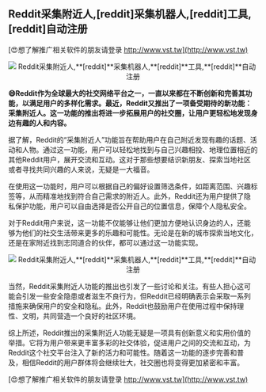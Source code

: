 ## **Reddit采集附近人,**[reddit]**采集机器人,**[reddit]**工具,**[reddit]**自动注册**

[😍想了解推广相关软件的朋友请登录 http://www.vst.tw](http://www.vst.tw)

 <center><img src="https://vst.tw/MP4/tuiguang/png/1.png" alt="Reddit采集附近人,**[reddit]**采集机器人,**[reddit]**工具,**[reddit]**自动注册"></center>

**😄Reddit作为全球最大的社交网络平台之一，一直以来都在不断创新和完善其功能，以满足用户的多样化需求。最近，Reddit又推出了一项备受期待的新功能：采集附近人。这一功能的推出将进一步拓展用户的社交圈，让用户更轻松地发现身边有趣的人和内容。**

据了解，Reddit的“采集附近人”功能旨在帮助用户在自己附近发现有趣的话题、活动和人物。通过这一功能，用户可以轻松地找到与自己兴趣相投、地理位置相近的其他Reddit用户，展开交流和互动。这对于那些想要结识新朋友、探索当地社区或者寻找共同兴趣的人来说，无疑是一大福音。

在使用这一功能时，用户可以根据自己的偏好设置筛选条件，如距离范围、兴趣标签等，从而精准地找到符合自己需求的附近人。此外，Reddit还为用户提供了隐私保护功能，用户可以自由选择是否公开自己的位置信息，保障个人隐私安全。

对于Reddit用户来说，这一功能不仅能够让他们更加方便地认识身边的人，还能够为他们的社交生活带来更多的乐趣和可能性。无论是在新的城市探索当地文化，还是在家附近找到志同道合的伙伴，都可以通过这一功能实现。

 <center><img src="https://vst.tw/MP4/tuiguang/png/0.png" alt="Reddit采集附近人,**[reddit]**采集机器人,**[reddit]**工具,**[reddit]**自动注册"></center>

当然，Reddit采集附近人功能的推出也引发了一些讨论和关注。有些人担心这可能会引发一些安全隐患或者滋生不良行为，但Reddit已经明确表示会采取一系列措施来确保用户的安全和隐私。此外，Reddit也鼓励用户在使用过程中保持理性、文明，共同营造一个良好的社区环境。

综上所述，Reddit推出的采集附近人功能无疑是一项具有创新意义和实用价值的举措。它将为用户带来更丰富多彩的社交体验，促进用户之间的交流和互动，为Reddit这个社交平台注入了新的活力和可能性。随着这一功能的逐步完善和普及，相信Reddit的用户群体将会继续壮大，社交圈也将变得更加紧密和丰富。

[😍想了解推广相关软件的朋友请登录 http://www.vst.tw](http://www.vst.tw)



